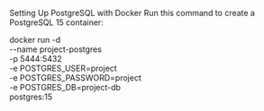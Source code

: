 Setting Up PostgreSQL with Docker
Run this command to create a PostgreSQL 15 container:


docker run -d \
  --name project-postgres \
  -p 5444:5432 \
  -e POSTGRES_USER=project \
  -e POSTGRES_PASSWORD=project \
  -e POSTGRES_DB=project-db \
  postgres:15
